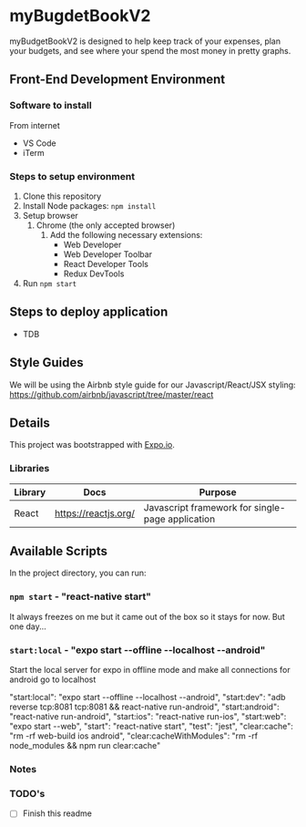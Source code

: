 # myBugdetBookV2

myBudgetBookV2 is designed to help keep track of your expenses, plan your budgets, and see where your spend the most money in pretty graphs.

## Front-End Development Environment

### Software to install

From internet

-   VS Code
-   iTerm

### Steps to setup environment

1. Clone this repository
1. Install Node packages: `npm install`
1. Setup browser
    1. Chrome (the only accepted browser)
        1. Add the following necessary extensions:
            - Web Developer
            - Web Developer Toolbar
            - React Developer Tools
            - Redux DevTools
1. Run `npm start`

## Steps to deploy application

- TDB

## Style Guides

We will be using the Airbnb style guide for our Javascript/React/JSX
styling: https://github.com/airbnb/javascript/tree/master/react

## Details

This project was bootstrapped with [Expo.io](https://expo.io).

### Libraries

| Library               | Docs                                                        | Purpose                                                                                   |
| --------------------- | ----------------------------------------------------------- | ----------------------------------------------------------------------------------------- |
| React                 | https://reactjs.org/                                        | Javascript framework for single-page application                                      |

## Available Scripts

In the project directory, you can run:

### `npm start` - "react-native start"

It always freezes on me but it came out of the box so it stays for now. But one day...

### `start:local` - "expo start --offline --localhost --android"

Start the local server for expo in offline mode and make all connections for android go to localhost

"start:local": "expo start --offline --localhost --android",
"start:dev": "adb reverse tcp:8081 tcp:8081 && react-native run-android",
"start:android": "react-native run-android",
"start:ios": "react-native run-ios",
"start:web": "expo start --web",
"start": "react-native start",
"test": "jest",
"clear:cache": "rm -rf web-build ios android",
"clear:cacheWithModules": "rm -rf node_modules && npm run clear:cache"

### Notes

### TODO's

- [ ] Finish this readme
